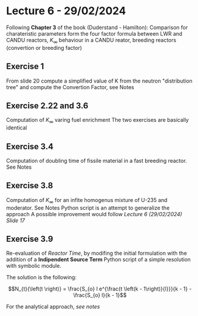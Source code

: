 # Lecture 6 - 29/02/2024
Following **Chapter 3** of the book (Duderstand - Hamilton): 
Comparison for charateristic parameters form the four factor formula between LWR and CANDU reactors,  $K_\infty$ behaviour in a CANDU reator, breeding reactors (convertion or breeding factor)

## Exercise 1
From slide 20 compute a simplified value of K from the neutron "distribution tree" and compute the Convertion Factor, see Notes

## Exercise 2.22 and 3.6
Computation of  $K_\infty$ varing fuel enrichment
The two exercises are basically identical

## Exercise 3.4
Computation of doubling time of fissile material in a fast breeding reactor.
See Notes

## Exercise 3.8 
Computation of $K_\infty$ for an infite homogenus mixture of U-235 and moderator. 
See Notes 
Python script is an attempt to generalize the approach
A possible improvement would follow *Lecture 6 (29/02/2024) Slide 17*
## Exercise 3.9
Re-evaluation of *Reactor Time*, by modifing the initial formulation with the addition of a **Indipendent Source Term**
Python script of a simple resolution with symbolic module.

The solution is the following:


$$N_{t}{\left(t \right)} = \frac{S_{o} l e^{\frac{t \left(k - 1\right)}{l}}}{k - 1} - \frac{S_{o} l}{k - 1}$$

For the analytical approach,
*see notes*
